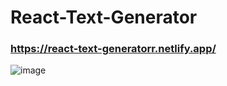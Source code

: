 # React-Text-Generator
### https://react-text-generatorr.netlify.app/
![image](https://user-images.githubusercontent.com/41661703/123606911-01bfdd80-d81b-11eb-9768-20fa168dfcf9.png)
